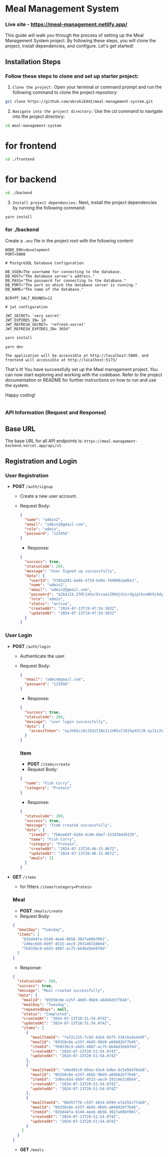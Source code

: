# Meal Management System

### Live site - https://meal-management.netlify.app/

This guide will walk you through the process of setting up the Meal Management System project. By following these steps, you will clone the project, install dependencies, and configure. Let's get started!

## Installation Steps

### Follow these steps to clone and set up starter project:

1. `Clone the project:` Open your terminal or command prompt and run the following command to clone the project repository:

```bash
git clone https://github.com/abrakib942/meal-management-system.git
```

2. `Navigate into the project directory:` Use the cd command to navigate into the project directory:

```bash
cd meal-management-system
```

# for frontend

```bash
cd ./frontend
```

# for backend

```bash
cd ./backend
```

3. `Install project dependencies:` Next, install the project dependencies by running the following command:

```bash
yarn install
```

### for ./backend

Create a `.env` file in the project root with the following content:

```env
NODE_ENV=development
PORT=5000

# PostgreSQL Database Configuration

DB_USER=The username for connecting to the database.
DB_HOST="The database server's address."
DB_PASS="The password for connecting to the database."
DB_PORT="The port on which the database server is running."
DB_NAME="The name of the database."

BCRYPT_SALT_ROUNDS=12

# jwt configuration

JWT_SECRET= 'very secret'
JWT_EXPIRES_IN= 1d
JWT_REFRESH_SECRET= 'refresh-secret'
JWT_REFRESH_EXPIRES_IN= 365d"
```

```bash
yarn install
```

```bash
yarn dev
```

    The application will be accessible at http://localhost:5000. and frontend will accessible at http://localhost:5173/

That's it! You have successfully set up the Meal management project. You can now start exploring and working with the codebase. Refer to the project documentation or README for further instructions on how to run and use the system.

Happy coding!

```

```

### API Information (Request and Response)

## Base URL

The base URL for all API endpoints is: `https://meal-management-backend.vercel.app/api/v1`

## Registration and Login

### User Registration

- **POST** `/auth/signup`

  - Create a new user account.
  - Request Body:

    ```json
    {
      "name": "admin2",
      "email": "admin2@gmail.com",
      "role": "admin",
      "password": "123456"
    }
    ```

    - Response:

    ```json
    {
      "success": true,
      "statusCode": 200,
      "message": "User Signed up successfully",
      "data": {
        "userId": "578ba201-be6b-4719-b49e-76909b3ad6e1",
        "name": "admin2",
        "email": "admin2@gmail.com",
        "password": "$2b$12$.ZfHl1XXn/EzcweiZ09djO1v/dgiptkcm8k9j4dyG3jc6od25PN6m",
        "role": "admin",
        "status": "active",
        "createdAt": "2024-07-13T19:47:54.583Z",
        "updatedAt": "2024-07-13T19:47:54.583Z"
      }
    }
    ```

### User Login

- **POST** `/auth/login`

  - Authenticate the user.
  - Request Body:

    ```json
    {
      "email": "admin@gmail.com",
      "password": "123456"
    }
    ```

    - Response:

    ```json
    {
      "success": true,
      "statusCode": 200,
      "message": "user login successfully",
      "data": {
        "accessToken": "eyJhbGciOiJIUzI1NiIsInR5cCI6IkpXVCJ9.eyJ1c2VySWQiOiI3N2E3MGVlOS03YzA1LTQ3Y2YtYTZlMS02NTk1NWJhYzkwODEiLCJlbWFpbCI6ImFkbWluQGdtYWlsLmNvbSIsInJvbGUiOiJhZG1pbiIsImlhdCI6MTcyMDkwMDA4MCwiZXhwIjoxNzIwOTg2NDgwfQ._jAhx72-UI5E6Zok8rnwmHwY6RY5uiIZCrnPANzpYqI"
      }
    }
    ```

    ### Item

    - **POST** `/items/create`
    - Request Body:

    ```json
    {
      "name": "Fish Curry",
      "category": "Protein"
    }
    ```

    - Response:

    ```json
    {
      "statusCode": 200,
      "success": true,
      "message": "Item created successfully",
      "data": {
        "itemId": "fb6ee6df-628d-4c06-bbe7-253d384d5535",
        "name": "Fish Curry",
        "category": "Protein",
        "createdAt": "2024-07-13T20:46:15.067Z",
        "updatedAt": "2024-07-13T20:46:15.067Z",
        "meals": []
      }
    }
    ```

- **GET** `/items`

  - for filters `/items?category=Protein`

  ### Meal

  - **POST** `/meals/create`
  - Request Body:

  ```json
  {
    "mealDay": "Tuesday",
    "items": [
      "02bd44fa-9146-4ee6-8b56-3027a09bf001",
      "2d6ec6dd-6b9f-4515-aec9-293146318b64",
      "7b9336c9-e6d3-4887-ac75-bb4bd3eb976d"
    ]
  }
  ```

  - Response:

  ```json
  {
    "statusCode": 200,
    "success": true,
    "message": "Meal created successfully",
    "data": {
      "mealId": "09358c0e-e25f-4b65-9bb9-a04b82bf7b46",
      "mealDay": "Tuesday",
      "repeatedDays": null,
      "status": "Completed",
      "createdAt": "2024-07-13T20:51:54.074Z",
      "updatedAt": "2024-07-13T20:51:54.074Z",
      "items": [
        {
          "mealItemId": "fa72c225-fc92-41b4-92f5-234c6a4e4e9f",
          "mealId": "09358c0e-e25f-4b65-9bb9-a04b82bf7b46",
          "itemId": "7b9336c9-e6d3-4887-ac75-bb4bd3eb976d",
          "createdAt": "2024-07-13T20:51:54.074Z",
          "updatedAt": "2024-07-13T20:51:54.074Z"
        },
        {
          "mealItemId": "e0e485c9-05be-43e4-bdbe-8c5456476eb6",
          "mealId": "09358c0e-e25f-4b65-9bb9-a04b82bf7b46",
          "itemId": "2d6ec6dd-6b9f-4515-aec9-293146318b64",
          "createdAt": "2024-07-13T20:51:54.074Z",
          "updatedAt": "2024-07-13T20:51:54.074Z"
        },
        {
          "mealItemId": "06457776-c55f-4814-b599-efe255cffab0",
          "mealId": "09358c0e-e25f-4b65-9bb9-a04b82bf7b46",
          "itemId": "02bd44fa-9146-4ee6-8b56-3027a09bf001",
          "createdAt": "2024-07-13T20:51:54.074Z",
          "updatedAt": "2024-07-13T20:51:54.074Z"
        }
      ]
    }
  }
  ```

  - **GET** `/meals`

